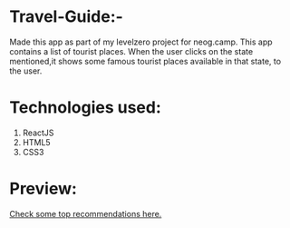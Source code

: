 # **Travel-Guide:-**
Made this app as part of my levelzero project for neog.camp.
This app contains a list of tourist places.
When the user clicks on the state mentioned,it shows some famous tourist places available in that state, to the user.


# **Technologies used:**
  1.  ReactJS
  2.  HTML5
  3.  CSS3
# **Preview:**
[Check some top recommendations here.](https://jj5nm8.csb.app/)
